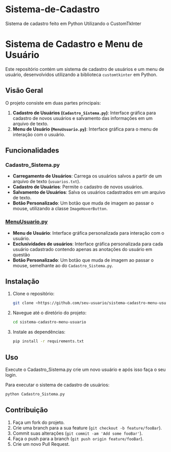 # Sistema-de-Cadastro
Sistema de cadastro feito em Python Utilizando o CustomTkInter


# Sistema de Cadastro e Menu de Usuário

Este repositório contém um sistema de cadastro de usuários e um menu de usuário, desenvolvidos utilizando a biblioteca `customtkinter` em Python.

## Visão Geral

O projeto consiste em duas partes principais:

1. **Cadastro de Usuários (`Cadastro_Sistema.py`)**: Interface gráfica para cadastro de novos usuários e salvamento das informações em um arquivo de texto.
2. **Menu de Usuário (`MenuUsuario.py`)**: Interface gráfica para o menu de interação com o usuário.

## Funcionalidades

### Cadastro_Sistema.py

- **Carregamento de Usuários**: Carrega os usuários salvos a partir de um arquivo de texto (`usuarios.txt`).
- **Cadastro de Usuários**: Permite o cadastro de novos usuários.
- **Salvamento de Usuários**: Salva os usuários cadastrados em um arquivo de texto.
- **Botão Personalizado**: Um botão que muda de imagem ao passar o mouse, utilizando a classe `ImageHoverButton`.

### [MenuUsuario.py](http://menuusuario.py/)

- **Menu de Usuário**: Interface gráfica personalizada para interação com o usuário.
- **Exclusividades de usuários**: Interface gráfica personalizada para cada usuário cadastrado contendo apenas as anotações do usuário em questão
- **Botão Personalizado**: Um botão que muda de imagem ao passar o mouse, semelhante ao do `Cadastro_Sistema.py`.

## Instalação

1. Clone o repositório:
    
    ```bash
    git clone <https://github.com/seu-usuario/sistema-cadastro-menu-usuario.git>
    
    ```
    
2. Navegue até o diretório do projeto:
    
    ```bash
    cd sistema-cadastro-menu-usuario
    
    ```
    
3. Instale as dependências:
    
    ```bash
    pip install -r requirements.txt
    
    ```
    

## Uso

Execute o Cadastro_Sistema.py crie um novo usuário e após isso faça o seu login.

Para executar o sistema de cadastro de usuários:

```bash
python Cadastro_Sistema.py

```

## Contribuição

1. Faça um fork do projeto.
2. Crie uma branch para a sua feature (`git checkout -b feature/fooBar`).
3. Commit suas alterações (`git commit -am 'Add some fooBar'`).
4. Faça o push para a branch (`git push origin feature/fooBar`).
5. Crie um novo Pull Request.
